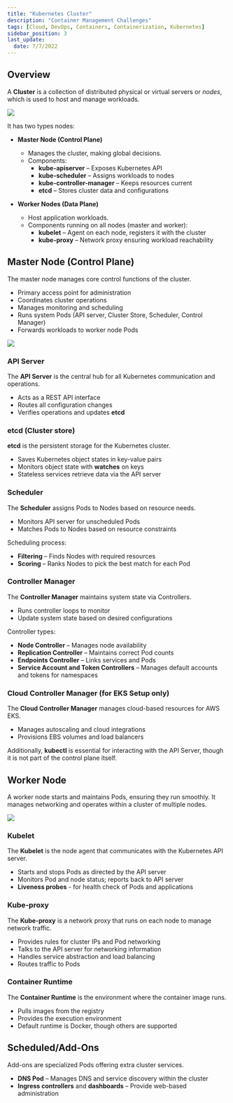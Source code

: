 ```yaml
---
title: "Kubernetes Cluster"
description: "Container Management Challenges"
tags: [Cloud, DevOps, Containers, Containerization, Kubernetes]
sidebar_position: 3
last_update:
  date: 7/7/2022
---
```




## Overview

A **Cluster** is a collection of distributed physical or virtual servers or *nodes*, which is used to host and manage workloads.

<div class='img-center'>

![](/img/docs/k8sclustercomponentsbigpicture2.png)

</div>

It has two types nodes:

- **Master Node (Control Plane)**
  - Manages the cluster, making global decisions.
  - Components:
    - **kube-apiserver** – Exposes Kubernetes API
    - **kube-scheduler** – Assigns workloads to nodes
    - **kube-controller-manager** – Keeps resources current
    - **etcd** – Stores cluster data and configurations

- **Worker Nodes (Data Plane)**
  - Host application workloads.
  - Components running on all nodes (master and worker):
    - **kubelet** – Agent on each node, registers it with the cluster
    - **kube-proxy** – Network proxy ensuring workload reachability


## Master Node (Control Plane) 

The master node manages core control functions of the cluster.

- Primary access point for administration
- Coordinates cluster operations
- Manages monitoring and scheduling
- Runs system Pods (API server, Cluster Store, Scheduler, Control Manager)
- Forwards workloads to worker node Pods

<div class='img-center'>

![](/img/docs/controlplanecomponents.png)

</div>


### API Server

The **API Server** is the central hub for all Kubernetes communication and operations.

- Acts as a REST API interface
- Routes all configuration changes
- Verifies operations and updates **etcd**

### etcd (Cluster store)

**etcd** is the persistent storage for the Kubernetes cluster.

- Saves Kubernetes object states in key-value pairs
- Monitors object state with **watches** on keys
- Stateless services retrieve data via the API server

### Scheduler

The **Scheduler** assigns Pods to Nodes based on resource needs.

- Monitors API server for unscheduled Pods
- Matches Pods to Nodes based on resource constraints

Scheduling process:

- **Filtering** – Finds Nodes with required resources
- **Scoring** – Ranks Nodes to pick the best match for each Pod

### Controller Manager

The **Controller Manager** maintains system state via Controllers.

- Runs controller loops to monitor
- Update system state based on desired configurations

Controller types:

- **Node Controller** – Manages node availability
- **Replication Controller** – Maintains correct Pod counts
- **Endpoints Controller** – Links services and Pods
- **Service Account and Token Controllers** – Manages default accounts and tokens for namespaces

### Cloud Controller Manager (for EKS Setup only)

The **Cloud Controller Manager** manages cloud-based resources for AWS EKS.

- Manages autoscaling and cloud integrations
- Provisions EBS volumes and load balancers

Additionally, **kubectl** is essential for interacting with the API Server, though it is not part of the control plane itself.

## Worker Node  

A worker node starts and maintains Pods, ensuring they run smoothly. It manages networking and operates within a cluster of multiple nodes.

<div class='img-center'>

![](/img/docs/k8snode.png)

</div>

### Kubelet

The **Kubelet** is the node agent that communicates with the Kubernetes API server.

- Starts and stops Pods as directed by the API server
- Monitors Pod and node status; reports back to API server
- **Liveness probes** - for health check of Pods and applications

### Kube-proxy

The **Kube-proxy** is a network proxy that runs on each node to manage network traffic.

- Provides rules for cluster IPs and Pod networking
- Talks to the API server for networking information
- Handles service abstraction and load balancing
- Routes traffic to Pods


### Container Runtime

The **Container Runtime** is the environment where the container image runs.

- Pulls images from the registry 
- Provides the execution environment
- Default runtime is Docker, though others are supported

## Scheduled/Add-Ons

Add-ons are specialized Pods offering extra cluster services.

- **DNS Pod** – Manages DNS and service discovery within the cluster
- **Ingress controllers** and **dashboards** – Provide web-based administration


 

